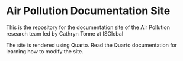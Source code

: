 # Air Pollution Documentation Site

This is the repository for the documentation site of the Air Pollution research team led by Cathryn Tonne at ISGlobal

The site is rendered using Quarto. Read the Quarto documentation for learning how to modify the site.
